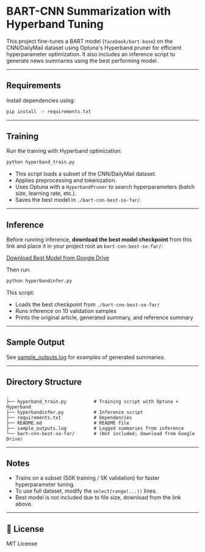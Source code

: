 # BART-CNN Summarization with Hyperband Tuning

This project fine-tunes a BART model (`facebook/bart-base`) on the CNN/DailyMail dataset using Optuna's Hyperband pruner for efficient hyperparameter optimization. It also includes an inference script to generate news summaries using the best performing model.

---

## Requirements

Install dependencies using:

```bash
pip install -r requirements.txt
```

---

## Training

Run the training with Hyperband optimization:

```bash
python hyperband_train.py
```

- This script loads a subset of the CNN/DailyMail dataset.
- Applies preprocessing and tokenization.
- Uses Optuna with a `HyperbandPruner` to search hyperparameters (batch size, learning rate, etc.).
- Saves the best model in `./bart-cnn-best-so-far/`.

---

## Inference

Before running inference, **download the best model checkpoint** from this link and place it in your project root as `bart-cnn-best-so-far/`:

[Download Best Model from Google Drive](https://drive.google.com/drive/folders/11MrHx88lclIVqm8qEvILH4O1WTosg7hm?usp=sharing)

Then run:

```bash
python hyperbandinfer.py
```

This script:
- Loads the best checkpoint from `./bart-cnn-best-so-far/`
- Runs inference on 10 validation samples
- Prints the original article, generated summary, and reference summary

---

## Sample Output

See [sample_outputs.log](./sample_outputs.log) for examples of generated summaries.

---

## Directory Structure

```
.
├── hyperband_train.py          # Training script with Optuna + Hyperband
├── hyperbandinfer.py           # Inference script
├── requirements.txt            # Dependencies
├── README.md                   # README file
├── sample_outputs.log          # Logged summaries from inference
└── bart-cnn-best-so-far/       # (Not included; download from Google Drive)
```

---

## Notes

- Trains on a subset (50K training / 5K validation) for faster hyperparameter tuning.
- To use full dataset, modify the `select(range(...))` lines.
- Best model is not included due to file size, download from the link above.

---

## 📃 License

MIT License
